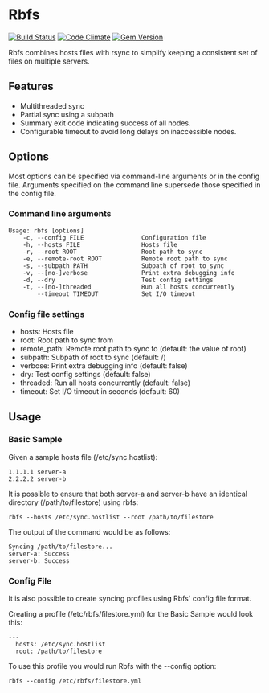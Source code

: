# Rbfs

[![Build Status](https://travis-ci.org/jbussdieker/ruby-rbfs.png?branch=master)](https://travis-ci.org/jbussdieker/ruby-rbfs)
[![Code Climate](https://codeclimate.com/github/jbussdieker/ruby-rbfs.png)](https://codeclimate.com/github/jbussdieker/ruby-rbfs)
[![Gem Version](https://badge.fury.io/rb/rbfs.png)](http://badge.fury.io/rb/rbfs)

Rbfs combines hosts files with rsync to simplify keeping a consistent set of files on multiple servers.

## Features

 * Multithreaded sync
 * Partial sync using a subpath
 * Summary exit code indicating success of all nodes.
 * Configurable timeout to avoid long delays on inaccessible nodes.

## Options

Most options can be specified via command-line arguments or in the config file. Arguments specified on the command line supersede those specified in the config file.

### Command line arguments

    Usage: rbfs [options]
        -c, --config FILE                Configuration file
        -h, --hosts FILE                 Hosts file
        -r, --root ROOT                  Root path to sync
        -e, --remote-root ROOT           Remote root path to sync
        -s, --subpath PATH               Subpath of root to sync
        -v, --[no-]verbose               Print extra debugging info
        -d, --dry                        Test config settings
        -t, --[no-]threaded              Run all hosts concurrently
            --timeout TIMEOUT            Set I/O timeout

### Config file settings

 - hosts: Hosts file
 - root: Root path to sync from
 - remote_path: Remote root path to sync to (default: the value of root)
 - subpath: Subpath of root to sync (default: /)
 - verbose: Print extra debugging info (default: false)
 - dry: Test config settings (default: false)
 - threaded: Run all hosts concurrently (default: false)
 - timeout: Set I/O timeout in seconds (default: 60)

## Usage

### Basic Sample

Given a sample hosts file (/etc/sync.hostlist):

    1.1.1.1 server-a
    2.2.2.2 server-b

It is possible to ensure that both server-a and server-b have an identical directory (/path/to/filestore) using rbfs:

    rbfs --hosts /etc/sync.hostlist --root /path/to/filestore

The output of the command would be as follows:

    Syncing /path/to/filestore...
    server-a: Success
    server-b: Success

### Config File

It is also possible to create syncing profiles using Rbfs' config file format.

Creating a profile (/etc/rbfs/filestore.yml) for the Basic Sample would look this:

    ---
      hosts: /etc/sync.hostlist
      root: /path/to/filestore

To use this profile you would run Rbfs with the --config option:

    rbfs --config /etc/rbfs/filestore.yml
